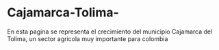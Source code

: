 # Cajamarca-Tolima-
En esta  pagina se representa el crecimiento del municipio Cajamarca  del Tolima, un sector agricola muy importante para colombia
